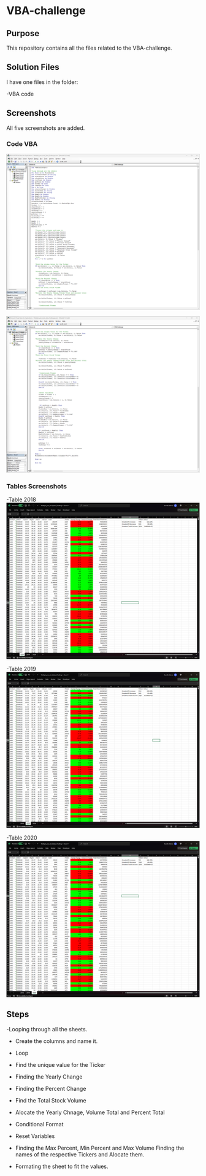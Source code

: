 # VBA-challenge

## Purpose

This repository contains all the files related to the VBA-challenge.

## Solution Files

I have one files in the folder:

-VBA code

## Screenshots


All five screenshots are added.

### Code VBA

![output](Screenshot_Part1.png)

![output](Screenshot_Part2.png)


### Tables Screenshots

-Table 2018
![output](Screenshot_Table_2018.png)


-Table 2019
![output](Screenshot_Table_2019.png)


-Table 2020
![output](Screenshot__Table_2020.png)


## Steps

-Looping through all the sheets.

- Create the columns and name it.

- Loop

- Find the unique value for the Ticker

- Finding the Yearly Change

- Finding the Percent Change

- Find the Total Stock Volume

- Alocate the Yearly Chnage, Volume Total and Percent Total

- Conditional Format

- Reset Variables

- Finding the Max Percent, Min Percent and Max Volume
  Finding the names of the respective Tickers and Alocate them.

- Formating the sheet to fit the values.



